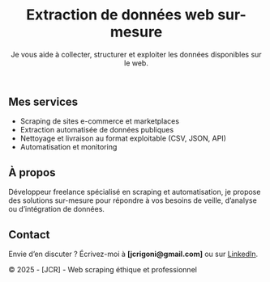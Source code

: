<!DOCTYPE html>
<html lang="fr">
<head>
  <meta charset="UTF-8">
  <meta name="viewport" content="width=device-width, initial-scale=1">
  <title>Services de Web Scraping – [JCR]</title>
  <link rel="stylesheet" href="style.css">
</head>
<body>
  <header>
    <h1>Extraction de données web sur-mesure</h1>
    <p>Je vous aide à collecter, structurer et exploiter les données disponibles sur le web.</p>
  </header>

  <section>
    <h2>Mes services</h2>
    <ul>
      <li>Scraping de sites e-commerce et marketplaces</li>
      <li>Extraction automatisée de données publiques</li>
      <li>Nettoyage et livraison au format exploitable (CSV, JSON, API)</li>
      <li>Automatisation et monitoring</li>
    </ul>
  </section>

  <section>
    <h2>À propos</h2>
    <p>Développeur freelance spécialisé en scraping et automatisation, je propose des solutions sur-mesure pour répondre à vos besoins de veille, d’analyse ou d’intégration de données.</p>
  </section>

  <section>
    <h2>Contact</h2>
    <p>Envie d’en discuter ? Écrivez-moi à <strong>[jcrigoni@gmail.com]</strong> ou sur <a href="https://www.linkedin.com/in/jcrigoni" target="_blank">LinkedIn</a>.</p>
  </section>

  <footer>
    <p>© 2025 - [JCR] - Web scraping éthique et professionnel</p>
  </footer>
</body>
</html>
